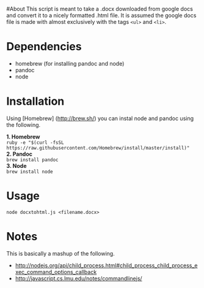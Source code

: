 #About
This script is meant to take a .docx downloaded from google docs and convert it to a nicely formatted .html file. It is assumed the google docs file is made with almost exclusively with the tags `<ul>` and `<li>`.

# Dependencies
- homebrew (for installing pandoc and node)
- pandoc
- node

# Installation
Using [Homebrew] (http://brew.sh/) you can instal node and pandoc using the following.    

**1. Homebrew**    
`ruby -e "$(curl -fsSL https://raw.githubusercontent.com/Homebrew/install/master/install)"`    
**2. Pandoc**    
`brew install pandoc`    
**3. Node**    
`brew install node`

# Usage
    node docxtohtml.js <filename.docx>

# Notes
This is basically a mashup of the following.
- http://nodejs.org/api/child_process.html#child_process_child_process_exec_command_options_callback
- http://javascript.cs.lmu.edu/notes/commandlinejs/
